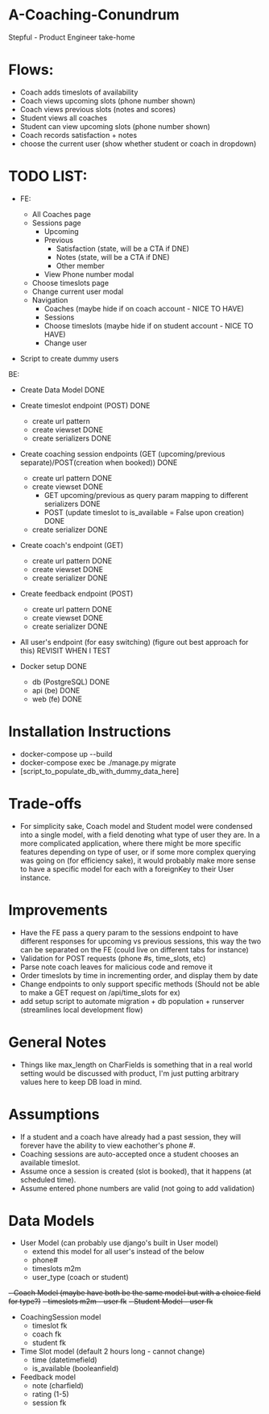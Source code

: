 # A-Coaching-Conundrum
Stepful - Product Engineer take-home 

# Flows:
- Coach adds timeslots of availability
- Coach views upcoming slots (phone number shown)
- Coach views previous slots (notes and scores)
- Student views all coaches
- Student can view upcoming slots (phone number shown)
- Coach records satisfaction + notes
- choose the current user (show whether student or coach in dropdown)


# TODO LIST: 
- FE: 
    - All Coaches page
    - Sessions page 
        - Upcoming 
        - Previous
            - Satisfaction (state, will be a CTA if DNE)
            - Notes (state, will be a CTA if DNE)
            - Other member
        - View Phone number modal
    - Choose timeslots page
    - Change current user modal 
    - Navigation
        - Coaches (maybe hide if on coach account - NICE TO HAVE)
        - Sessions
        - Choose timeslots (maybe hide if on student account - NICE TO HAVE)
        - Change user

- Script to create dummy users
        
BE:
- Create Data Model DONE
- Create timeslot endpoint (POST) DONE
    - create url pattern
    - create viewset DONE 
    - create serializers DONE
- Create coaching session endpoints (GET (upcoming/previous separate)/POST(creation when booked)) DONE 
    - create url pattern DONE 
    - create viewset DONE 
        - GET upcoming/previous as query param mapping to different serializers DONE
        - POST (update timeslot to is_available = False upon creation) DONE 
    - create serializer DONE
- Create coach's endpoint (GET)
    - create url pattern DONE
    - create viewset DONE
    - create serializer DONE
- Create feedback endpoint (POST)
    - create url pattern DONE
    - create viewset DONE
    - create serializer DONE
- All user's endpoint (for easy switching) (figure out best approach for this) REVISIT WHEN I TEST

- Docker setup DONE 
    - db (PostgreSQL) DONE
    - api (be) DONE 
    - web (fe)  DONE

# Installation Instructions
- docker-compose up --build 
- docker-compose exec be ./manage.py migrate
- [script_to_populate_db_with_dummy_data_here]

# Trade-offs
- For simplicity sake, Coach model and Student model were condensed into a single model, with a field denoting what type of user they are.  In a more complicated application, where there might be more specific features depending on type of user, or if some more complex querying was going on (for efficiency sake), it would probably make more sense to have a specific model for each with a foreignKey to their User instance. 

# Improvements
- Have the FE pass a query param to the sessions endpoint to have different responses for upcoming vs previous sessions, this way the two can be separated on the FE (could live on different tabs for instance)
- Validation for POST requests (phone #s, time_slots, etc)
- Parse note coach leaves for malicious code and remove it
- Order timeslots by time in incrementing order, and display them by date 
- Change endpoints to only support specific methods (Should not be able to make a GET request on /api/time_slots for ex)
- add setup script to automate migration + db population + runserver (streamlines local development flow)

# General Notes
- Things like max_length on CharFields is something that in a real world setting would be discussed with product, I'm just putting arbitrary values here to keep DB load in mind.

# Assumptions
- If a student and a coach have already had a past session, they will forever have the ability to view eachother's phone #.
- Coaching sessions are auto-accepted once a student chooses an available timeslot.
- Assume once a session is created (slot is booked), that it happens (at scheduled time).  
- Assume entered phone numbers are valid (not going to add validation)

# Data Models
- User Model (can probably use django's built in User model)
    - extend this model for all user's instead of the below
    - phone#
    - timeslots m2m
    - user_type (coach or student)
    
~~- Coach Model (maybe have both be the same model but with a choice field for type?)~~
    ~~- timeslots m2m
    - user fk~~
~~- Student Model
    - user fk~~

- CoachingSession model
    - timeslot fk
    - coach fk
    - student fk 
- Time Slot model (default 2 hours long - cannot change)
    - time (datetimefield)
    - is_available (booleanfield)
- Feedback model
    - note (charfield)
    - rating (1-5)
    - session fk
